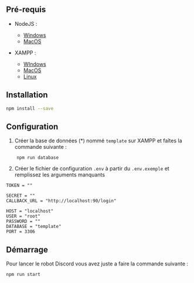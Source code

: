 
## Pré-requis

-  NodeJS : 
	- [Windows](https://nodejs.org/dist/v22.3.0/node-v22.3.0-x64.msi)
	- [MacOS](https://nodejs.org/dist/v22.3.0/node-v22.3.0.pkg)

- XAMPP : 
	- [WIndows](https://www.apachefriends.org/download.html)
	- [MacOS](https://www.apachefriends.org/download.html)
	- [Linux](https://www.apachefriends.org/download.html)
## Installation

```bash
npm install --save
```

## Configuration

1. Créer la base de données (\*) nommé `template` sur XAMPP et faîtes la commande suivante :
   
```node
	npm run database
```

2. Créer le fichier de configuration `.env` à partir du `.env.exemple` et remplissez les arguments manquants
   
```
TOKEN = ""  

SECRET = ""
CALLBACK_URL = "http://localhost:90/login"

HOST = "localhost"
USER = "root"
PASSWORD = ""
DATABASE = "template"
PORT = 3306
```

## Démarrage

Pour lancer le robot Discord vous avez juste a faire la commande suivante :

```node
npm run start
```

